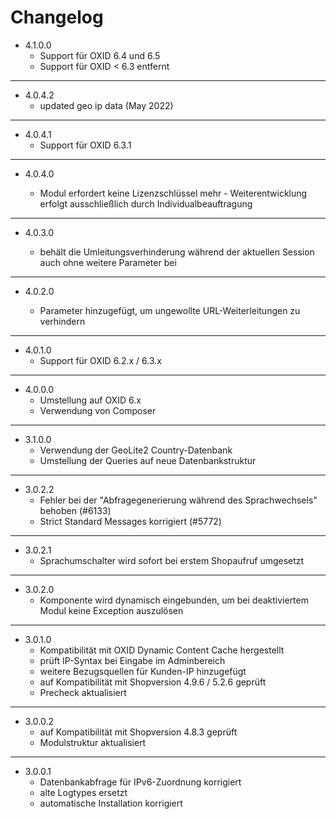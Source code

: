 # Changelog

- 4.1.0.0
  - Support für OXID 6.4 und 6.5
  - Support für OXID < 6.3 entfernt

---

- 4.0.4.2
  - updated geo ip data (May 2022)

---

- 4.0.4.1
  - Support für OXID 6.3.1

---

- 4.0.4.0

  - Modul erfordert keine Lizenzschlüssel mehr - Weiterentwicklung erfolgt ausschließlich durch Individualbeauftragung
  
---

- 4.0.3.0

  - behält die Umleitungsverhinderung während der aktuellen Session auch ohne weitere Parameter bei
  
---

- 4.0.2.0

  - Parameter hinzugefügt, um ungewollte URL-Weiterleitungen zu verhindern
  
---

- 4.0.1.0
  - Support für OXID 6.2.x / 6.3.x

---

- 4.0.0.0
  - Umstellung auf OXID 6.x
  - Verwendung von Composer
  
---

- 3.1.0.0
  - Verwendung der GeoLite2 Country-Datenbank
  - Umstellung der Queries auf neue Datenbankstruktur

---

- 3.0.2.2
  - Fehler bei der "Abfragegenerierung während des Sprachwechsels" behoben (#6133)
  - Strict Standard Messages korrigiert (#5772)

---

- 3.0.2.1
  - Sprachumschalter wird sofort bei erstem Shopaufruf umgesetzt

---

- 3.0.2.0
  - Komponente wird dynamisch eingebunden, um bei deaktiviertem Modul keine Exception auszulösen

---

- 3.0.1.0
  - Kompatibilität mit OXID Dynamic Content Cache hergestellt
  - prüft IP-Syntax bei Eingabe im Adminbereich
  - weitere Bezugsquellen für Kunden-IP hinzugefügt
  - auf Kompatibilität mit Shopversion 4.9.6 / 5.2.6 geprüft
  - Precheck aktualisiert

---

- 3.0.0.2
  - auf Kompatibilität mit Shopversion 4.8.3 geprüft
  - Modulstruktur aktualisiert

---

- 3.0.0.1
  - Datenbankabfrage für IPv6-Zuordnung korrigiert
  - alte Logtypes ersetzt
  - automatische Installation korrigiert